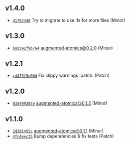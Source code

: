 ## v1.4.0

* [`d1762448`](https://github.com/yamadapc/augmented-audio/commits/d1762448) Try to migrate to use lfs for more files (Minor)

## v1.3.0

* [`b92591f9b764`](https://github.com/yamadapc/augmented-audio/commits/b92591f9b764) augmented-atomics@0.2.0 (Minor)

## v1.2.1

* [`cd475f5e06d`](https://github.com/yamadapc/augmented-audio/commits/cd475f5e06d) Fix clippy warnings :patch: (Patch)

## v1.2.0

* [`035499207e`](https://github.com/yamadapc/augmented-audio/commits/035499207e) augmented-atomics@0.1.2 (Minor)

## v1.1.0

* [`2d281455c`](https://github.com/yamadapc/augmented-audio/commits/2d281455c) augmented-atomics@0.1.1 (Minor)
* [`4fc4eec35`](https://github.com/yamadapc/augmented-audio/commits/4fc4eec35) Bump dependencies & fix tests (Patch)

